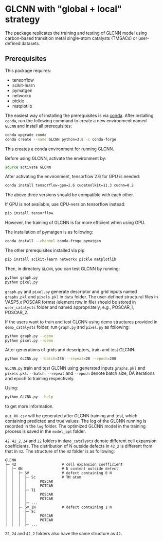 # GLCNN with "global + local" strategy
 
The package replicates the training and testing of GLCNN model 
using carbon-based transition metal single-atom catalysts (TMSACs) or user-defined datasets.

##  Prerequisites

This package requires:

- tensorflow
- scikit-learn
- pymatgen
- networkx
- pickle
- matplotlib

The easiest way of installing the prerequisites is via [conda](https://www.anaconda.com). 
After installing `conda`, run the following command to create a new environment named `GLCNN` 
and install all prerequisites:

```bash
conda upgrade conda
conda create --name GLCNN python=3.8 -c conda-forge
```

This creates a conda environment for running GLCNN. 

Before using GLCNN, activate the environment by:

```bash
source activate GLCNN
```

After activating the environment, tensorflow 2.6 for GPU is needed:

```bash
conda install tensorflow-gpu=2.6 cudatoolkit=11.3 cudnn=8.2
```

The above three versions should be compatible with each other.

If GPU is not available, use CPU-version tensorflow instead:

```bash
pip install tensorflow
```

However, the training of GLCNN is far more efficient when using GPU.

The installation of pymatgen is as following:

```bash
conda install --channel conda-froge pymatgen
```

The other prerequisites installed via pip:

```bash
pip install scikit-learn networkx pickle matplotlib
```

Then, in directory `GLCNN`, you can test GLCNN by running:

```bash
python graph.py
python pixel.py
```

`graph.py` and `pixel.py` generate descriptor and grid inputs named `graphs.pkl` and `pixels.pkl` in `data` folder.
The user-defined structural files in VASP5.x POSCAR format (element row in file) should be 
stored in `user_catalysts` folder and named appropriately, e.g., POSCAR_1, POSCAR_2.

If the users want to train and test GLCNN using demo structures provided in `demo_catalysts` folder,
run `graph.py` and `pixel.py` as following:

```bash
python graph.py --demo
python pixel.py --demo
```

After generations of grids and descriptors, train and test GLCNN:

```bash
python GLCNN.py --batch=256 --repeat=20 --epoch=200
```
`GLCNN.py` train and test GLCNN using generated inputs `graphs.pkl` and `pixels.pkl`. 
`--batch`, `--repeat` and `--epoch` denote batch size, DA iterations and epoch to training respectively.

Using:
```bash
python GLCNN.py --help
```
to get more information.

`out_OH.csv` will be generated after GLCNN training and test, which containing predicted and true values.
The log of the GLCNN running is recorded in the `log` folder. 
The optimized GLCNN model in the training process is saved in the `model_opt` folder. 

`42`, `42_2`, `24` and `22` folders in `demo_catalysts` denote different cell expansion coefficients. 
The distribution of N outside defects in `42_2` is different from that in `42`. 
The structure of the `42` folder is as following:

```
GLCNN
├─ 42                     # cell expansion coefficient
│  ├─ 0N                  # N content outside defect
│  │  ├─ SV               # defect containing 0 N
│  │  │  ├─ Sc            # TM atom
│  │  │  │      POSCAR
│  │  │  │      POTCAR
│  │  │  ├─ Ti
│  │  │  │      POSCAR
│  │  │  │      POTCAR
│  │  │  ├─ ...
│  │  ├─ SV_1N            # defect containing 1 N
│  │  │  ├─ Sc
│  │  │  │      POSCAR
│  │  │  │      POTCAR
│  │  │  ├─ ...
```

`22`, `24` and `42_2` folders also have the same structure as `42`.

